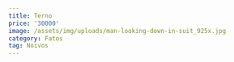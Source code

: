 ```yaml
---
title: Terno
price: '30000'
image: /assets/img/uploads/man-looking-down-in-suit_925x.jpg
category: Fatos
tag: Noivos
---
```


